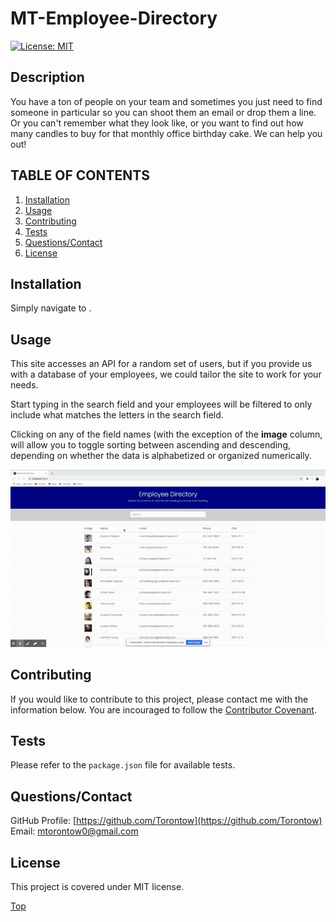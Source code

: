 # MT-Employee-Directory

[![License: MIT](https://img.shields.io/badge/License-MIT-yellow.svg)](https://opensource.org/licenses/MIT)

## Description 

You have a ton of people on your team and sometimes you just need to find someone in particular so you can shoot them an email or drop them a line. Or you can't remember what they look like, or you want to find out how many candles to buy for that monthly office birthday cake. We can help you out!

## TABLE OF CONTENTS

1. [Installation](#Installation)
2. [Usage](#Usage)
3. [Contributing](#Contributing)
4. [Tests](#Tests)
5. [Questions/Contact](#Questions/Contact)
6. [License](#License)

## Installation

Simply navigate to .

## Usage

This site accesses an API for a random set of users, but if you provide us with a database of your employees, we could tailor the site to work for your needs.

Start typing in the search field and your employees will be filtered to only include what matches the letters in the search field.

Clicking on any of the field names (with the exception of the **image** column, will allow you to toggle sorting between ascending and descending, depending on whether the data is alphabetized or organized numerically.

![demo](./public/et-demo.gif)

## Contributing

If you would like to contribute to this project, please contact me with the information below. You are incouraged to follow the [Contributor Covenant](https://www.contributor-covenant.org/). 

## Tests

Please refer to the `package.json` file for available tests.

## Questions/Contact

GitHub Profile: [https://github.com/Torontow](https://github.com/Torontow)
Email: [mtorontow0@gmail.com](mailto:mtorontow0@gmail.com)

## License

This project is covered under MIT license.



[Top](#MT-Employee-Directory)
